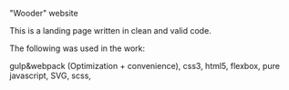 "Wooder" website

This is a landing page  written in clean and valid code.

The following was used in the work:

gulp&webpack (Optimization + convenience), css3, html5, flexbox, pure javascript, SVG, scss,
